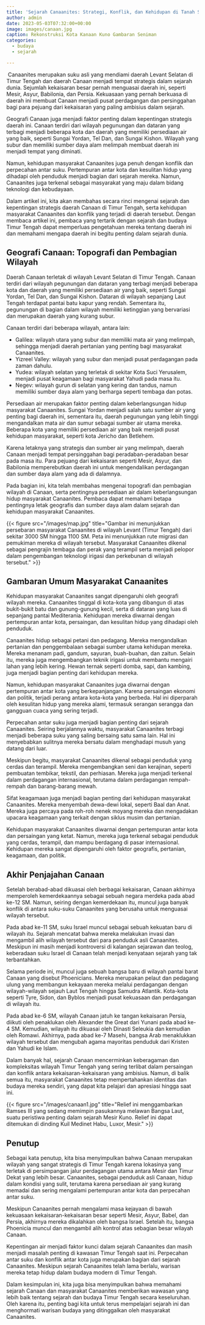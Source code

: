 ```yaml
---
title: 'Sejarah Canaanites: Strategi, Konflik, dan Kehidupan di Tanah Suci Timur Tengah'
author: admin
date: 2023-05-03T07:32:00+00:00
image: images/canaan.jpg
caption: Rekonstruksi Kota Kanaan Kuno Gambaran Seniman
categories:
  - budaya
  - sejarah

---
```

&nbsp;Canaanites merupakan suku asli yang mendiami daerah Levant Selatan di Timur Tengah dan daerah Canaan menjadi tempat strategis dalam sejarah dunia. Sejumlah kekaisaran besar pernah menguasai daerah ini, seperti Mesir, Asyur, Babilonia, dan Persia. Kekuasaan yang pernah berkuasa di daerah ini membuat Canaan menjadi pusat perdagangan dan persinggahan bagi para pejuang dari kekaisaran yang paling ambisius dalam sejarah.

Geografi Canaan juga menjadi faktor penting dalam kepentingan strategis daerah ini. Canaan terdiri dari wilayah pegunungan dan dataran yang terbagi menjadi beberapa kota dan daerah yang memiliki persediaan air yang baik, seperti Sungai Yordan, Tel Dan, dan Sungai Kishon. Wilayah yang subur dan memiliki sumber daya alam melimpah membuat daerah ini menjadi tempat yang diminati.

Namun, kehidupan masyarakat Canaanites juga penuh dengan konflik dan perpecahan antar suku. Pertempuran antar kota dan kesulitan hidup yang dihadapi oleh penduduk menjadi bagian dari sejarah mereka. Namun, Canaanites juga terkenal sebagai masyarakat yang maju dalam bidang teknologi dan kebudayaan.

Dalam artikel ini, kita akan membahas secara rinci mengenai sejarah dan kepentingan strategis daerah Canaan di Timur Tengah, serta kehidupan masyarakat Canaanites dan konflik yang terjadi di daerah tersebut. Dengan membaca artikel ini, pembaca yang tertarik dengan sejarah dan budaya Timur Tengah dapat memperluas pengetahuan mereka tentang daerah ini dan memahami mengapa daerah ini begitu penting dalam sejarah dunia.


## Geografi Canaan: Topografi dan Pembagian Wilayah

Daerah Canaan terletak di wilayah Levant Selatan di Timur Tengah. Canaan terdiri dari wilayah pegunungan dan dataran yang terbagi menjadi beberapa kota dan daerah yang memiliki persediaan air yang baik, seperti Sungai Yordan, Tel Dan, dan Sungai Kishon. Dataran di wilayah sepanjang Laut Tengah terdapat pantai batu kapur yang rendah. Sementara itu, pegunungan di bagian dalam wilayah memiliki ketinggian yang bervariasi dan merupakan daerah yang kurang subur.

Canaan terdiri dari beberapa wilayah, antara lain:

  * Galilea: wilayah utara yang subur dan memiliki mata air yang melimpah, sehingga menjadi daerah pertanian yang penting bagi masyarakat Canaanites.
  * Yizreel Valley: wilayah yang subur dan menjadi pusat perdagangan pada zaman dahulu.
  * Yudea: wilayah selatan yang terletak di sekitar Kota Suci Yerusalem, menjadi pusat keagamaan bagi masyarakat Yahudi pada masa itu.
  * Negev: wilayah gurun di selatan yang kering dan tandus, namun memiliki sumber daya alam yang berharga seperti tembaga dan potas.

Persediaan air merupakan faktor penting dalam keberlangsungan hidup masyarakat Canaanites. Sungai Yordan menjadi salah satu sumber air yang penting bagi daerah ini, sementara itu, daerah pegunungan yang lebih tinggi mengandalkan mata air dan sumur sebagai sumber air utama mereka. Beberapa kota yang memiliki persediaan air yang baik menjadi pusat kehidupan masyarakat, seperti kota Jericho dan Betlehem.

Karena letaknya yang strategis dan sumber air yang melimpah, daerah Canaan menjadi tempat persinggahan bagi peradaban-peradaban besar pada masa itu. Para pejuang dari kekaisaran seperti Mesir, Asyur, dan Babilonia memperebutkan daerah ini untuk mengendalikan perdagangan dan sumber daya alam yang ada di dalamnya.

Pada bagian ini, kita telah membahas mengenai topografi dan pembagian wilayah di Canaan, serta pentingnya persediaan air dalam keberlangsungan hidup masyarakat Canaanites. Pembaca dapat memahami betapa pentingnya letak geografis dan sumber daya alam dalam sejarah dan kehidupan masyarakat Canaanites.

{{< figure src="/images/map.jpg" title="Gambar ini menunjukkan persebaran masyarakat Canaanites di wilayah Levant (Timur Tengah) dari sekitar 3000 SM hingga 1100 SM. Peta ini menunjukkan rute migrasi dan pemukiman mereka di wilayah tersebut. Masyarakat Canaanites dikenal sebagai pengrajin tembaga dan perak yang terampil serta menjadi pelopor dalam pengembangan teknologi irigasi dan perkebunan di wilayah tersebut." >}}


## Gambaran Umum Masyarakat Canaanites

Kehidupan masyarakat Canaanites sangat dipengaruhi oleh geografi wilayah mereka. Canaanites tinggal di kota-kota yang dibangun di atas bukit-bukit batu dan gunung-gunung kecil, serta di dataran yang luas di sepanjang pantai Mediterania. Kehidupan mereka diwarnai dengan pertempuran antar kota, persaingan, dan kesulitan hidup yang dihadapi oleh penduduk.

Canaanites hidup sebagai petani dan pedagang. Mereka mengandalkan pertanian dan penggembalaan sebagai sumber utama kehidupan mereka. Mereka menanam padi, gandum, sayuran, buah-buahan, dan zaitun. Selain itu, mereka juga mengembangkan teknik irigasi untuk membantu mengairi lahan yang lebih kering. Hewan ternak seperti domba, sapi, dan kambing, juga menjadi bagian penting dari kehidupan mereka.

Namun, kehidupan masyarakat Canaanites juga diwarnai dengan pertempuran antar kota yang berkepanjangan. Karena persaingan ekonomi dan politik, terjadi perang antara kota-kota yang berbeda. Hal ini diperparah oleh kesulitan hidup yang mereka alami, termasuk serangan serangga dan gangguan cuaca yang sering terjadi.

Perpecahan antar suku juga menjadi bagian penting dari sejarah Canaanites. Seiring berjalannya waktu, masyarakat Canaanites terbagi menjadi beberapa suku yang saling bersaing satu sama lain. Hal ini menyebabkan sulitnya mereka bersatu dalam menghadapi musuh yang datang dari luar.

Meskipun begitu, masyarakat Canaanites dikenal sebagai penduduk yang cerdas dan terampil. Mereka mengembangkan seni dan kerajinan, seperti pembuatan tembikar, tekstil, dan perhiasan. Mereka juga menjadi terkenal dalam perdagangan internasional, terutama dalam perdagangan rempah-rempah dan barang-barang mewah.

Sifat keagamaan juga menjadi bagian penting dari kehidupan masyarakat Canaanites. Mereka menyembah dewa-dewi lokal, seperti Baal dan Anat. Mereka juga percaya pada roh-roh nenek moyang mereka dan mengadakan upacara keagamaan yang terkait dengan siklus musim dan pertanian.

Kehidupan masyarakat Canaanites diwarnai dengan pertempuran antar kota dan persaingan yang ketat. Namun, mereka juga terkenal sebagai penduduk yang cerdas, terampil, dan mampu berdagang di pasar internasional. Kehidupan mereka sangat dipengaruhi oleh faktor geografis, pertanian, keagamaan, dan politik.

## Akhir Penjajahan Canaan

Setelah berabad-abad dikuasai oleh berbagai kekaisaran, Canaan akhirnya memperoleh kemerdekaannya sebagai sebuah negara merdeka pada abad ke-12 SM. Namun, seiring dengan kemerdekaan itu, muncul juga banyak konflik di antara suku-suku Canaanites yang berusaha untuk menguasai wilayah tersebut.

Pada abad ke-11 SM, suku Israel muncul sebagai sebuah kekuatan baru di wilayah itu. Sejarah mencatat bahwa mereka melakukan invasi dan mengambil alih wilayah tersebut dari para penduduk asli Canaanites. Meskipun ini masih menjadi kontroversi di kalangan sejarawan dan teolog, keberadaan suku Israel di Canaan telah menjadi kenyataan sejarah yang tak terbantahkan.

Selama periode ini, muncul juga sebuah bangsa baru di wilayah pantai barat Canaan yang disebut Phoenicians. Mereka merupakan pelaut dan pedagang ulung yang membangun kekayaan mereka melalui perdagangan dengan wilayah-wilayah sejauh Laut Tengah hingga Samudra Atlantik. Kota-kota seperti Tyre, Sidon, dan Byblos menjadi pusat kekuasaan dan perdagangan di wilayah itu.

Pada abad ke-6 SM, wilayah Canaan jatuh ke tangan kekaisaran Persia, diikuti oleh penaklukan oleh Alexander the Great dari Yunani pada abad ke-4 SM. Kemudian, wilayah itu dikuasai oleh Dinasti Seleukia dan kemudian oleh Romawi. Akhirnya, pada abad ke-7 Masehi, bangsa Arab menaklukkan wilayah tersebut dan mengubah agama mayoritas penduduk dari Kristen dan Yahudi ke Islam.

Dalam banyak hal, sejarah Canaan mencerminkan keberagaman dan kompleksitas wilayah Timur Tengah yang sering terlibat dalam persaingan dan konflik antara kekaisaran-kekaisaran yang ambisius. Namun, di balik semua itu, masyarakat Canaanites tetap mempertahankan identitas dan budaya mereka sendiri, yang dapat kita pelajari dan apresiasi hingga saat ini.

{{< figure src="/images/canaan1.jpg" title="Relief ini menggambarkan Ramses III yang sedang memimpin pasukannya melawan Bangsa Laut, suatu peristiwa penting dalam sejarah Mesir Kuno. Relief ini dapat ditemukan di dinding Kuil Medinet Habu, Luxor, Mesir." >}}

## Penutup

Sebagai kata penutup, kita bisa menyimpulkan bahwa Canaan merupakan wilayah yang sangat strategis di Timur Tengah karena lokasinya yang terletak di persimpangan jalur perdagangan utama antara Mesir dan Timur Dekat yang lebih besar. Canaanites, sebagai penduduk asli Canaan, hidup dalam kondisi yang sulit, terutama karena persediaan air yang kurang memadai dan sering mengalami pertempuran antar kota dan perpecahan antar suku.

Meskipun Canaanites pernah mengalami masa kejayaan di bawah kekuasaan kekaisaran-kekaisaran besar seperti Mesir, Asyur, Babel, dan Persia, akhirnya mereka dikalahkan oleh bangsa Israel. Setelah itu, bangsa Phoenicia muncul dan mengambil alih kontrol atas sebagian besar wilayah Canaan.

Kepentingan air menjadi faktor kunci dalam sejarah Canaanites dan masih menjadi masalah penting di kawasan Timur Tengah saat ini. Perpecahan antar suku dan konflik antar kota juga merupakan bagian dari sejarah Canaanites. Meskipun sejarah Canaanites telah lama berlalu, warisan mereka tetap hidup dalam budaya modern di Timur Tengah.

Dalam kesimpulan ini, kita juga bisa menyimpulkan bahwa memahami sejarah Canaan dan masyarakat Canaanites memberikan wawasan yang lebih baik tentang sejarah dan budaya Timur Tengah secara keseluruhan. Oleh karena itu, penting bagi kita untuk terus mempelajari sejarah ini dan menghormati warisan budaya yang ditinggalkan oleh masyarakat Canaanites.